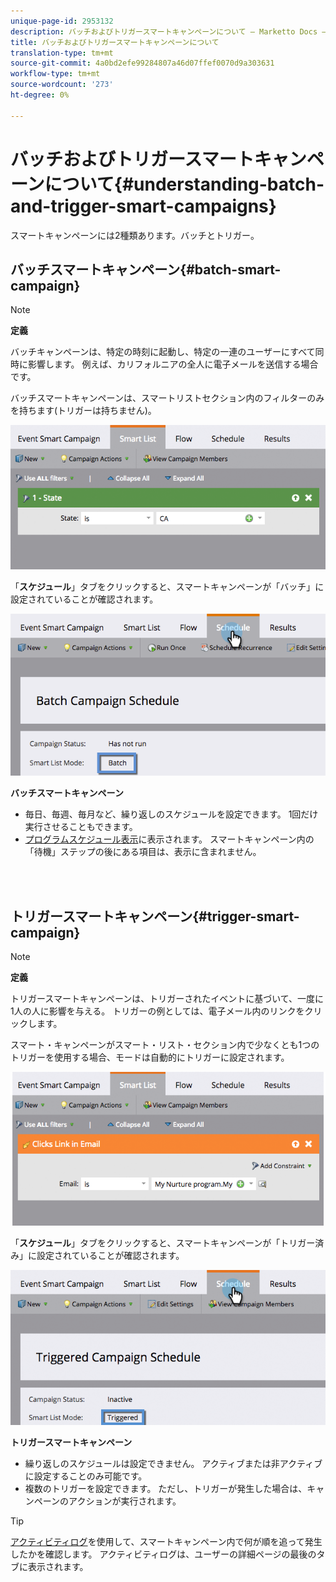 ```yaml
---
unique-page-id: 2953132
description: バッチおよびトリガースマートキャンペーンについて — Marketto Docs — 製品ドキュメント
title: バッチおよびトリガースマートキャンペーンについて
translation-type: tm+mt
source-git-commit: 4a0bd2efe99284807a46d07ffef0070d9a303631
workflow-type: tm+mt
source-wordcount: '273'
ht-degree: 0%

---
```



# バッチおよびトリガースマートキャンペーンについて{#understanding-batch-and-trigger-smart-campaigns}

スマートキャンペーンには2種類あります。バッチとトリガー。

## バッチスマートキャンペーン{#batch-smart-campaign}

>[!NOTE]
>
>**定義**
>
>バッチキャンペーンは、特定の時刻に起動し、特定の一連のユーザーにすべて同時に影響します。 例えば、カリフォルニアの全人に電子メールを送信する場合です。

バッチスマートキャンペーンは、スマートリストセクション内のフィルターのみを持ちます(トリガーは持ちません)。

![](assets/batch-filter.png)

「**スケジュール**」タブをクリックすると、スマートキャンペーンが「バッチ」に設定されていることが確認されます。

![](assets/batch-c4.png)

**バッチスマートキャンペーン**

* 毎日、毎週、毎月など、繰り返しのスケジュールを設定できます。 1回だけ実行させることもできます。
* [プログラムスケジュール表示](/help/marketo/product-docs/core-marketo-concepts/programs/program-schedule-view/navigating-the-program-schedule-view.md)に表示されます。 スマートキャンペーン内の「待機」ステップの後にある項目は、表示に含まれません。

<br> 

## トリガースマートキャンペーン{#trigger-smart-campaign}

>[!NOTE]
>
>**定義**
>
>トリガースマートキャンペーンは、トリガーされたイベントに基づいて、一度に1人の人に影響を与える。 トリガーの例としては、電子メール内のリンクをクリックします。

スマート・キャンペーンがスマート・リスト・セクション内で少なくとも1つのトリガーを使用する場合、モードは自動的にトリガーに設定されます。

![](assets/trigger.png)

「**スケジュール**」タブをクリックすると、スマートキャンペーンが「トリガー済み」に設定されていることが確認されます。

![](assets/trigger2.png)

**トリガースマートキャンペーン**

* 繰り返しのスケジュールは設定できません。 アクティブまたは非アクティブに設定することのみ可能です。
* 複数のトリガーを設定できます。 ただし、トリガーが発生した場合は、キャンペーンのアクションが実行されます。

>[!TIP]
>
>[アクティビティログ](/help/marketo/product-docs/core-marketo-concepts/smart-lists-and-static-lists/managing-people-in-smart-lists/locate-the-activity-log-for-a-person.md)を使用して、スマートキャンペーン内で何が順を追って発生したかを確認します。 アクティビティログは、ユーザーの詳細ページの最後のタブに表示されます。
